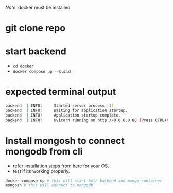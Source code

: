 *Note*: docker must be installed

# git clone repo

# start backend
- `cd docker`
- `docker compose up --build`

# expected terminal output
```bash
backend  | INFO:     Started server process [1]
backend  | INFO:     Waiting for application startup.
backend  | INFO:     Application startup complete.
backend  | INFO:     Uvicorn running on http://0.0.0.0:80 (Press CTRL+C to quit)
```

# Install mongosh to connect mongodb from cli
- refer installation steps from [here](https://www.mongodb.com/docs/mongodb-shell/install/) for your OS.
- test if its working properly.
```bash
docker compose up # this will start both backend and mongo container
mongosh # this will connect to mongodb
```
